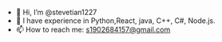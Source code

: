 - 👋 Hi, I’m @stevetian1227
- 👀 I have experience in Python,React, java, C++, C#, Node.js.
- 📫 How to reach me: s1902684157@gmail.com

<!---
stevetian1227/stevetian1227 is a ✨ special ✨ repository because its `README.md` (this file) appears on your GitHub profile.
You can click the Preview link to take a look at your changes.
- 🌱 I’m currently learning react and vue.
--->

